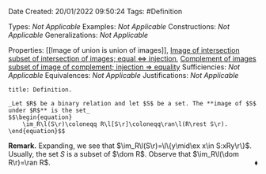 <div class="topSpace"></div>

Date Created: 20/01/2022 09:50:24
Tags: #Definition

Types: _Not Applicable_
Examples: _Not Applicable_ 
Constructions: _Not Applicable_
Generalizations: _Not Applicable_

Properties: [[Image of union is union of images]], [Image of intersection subset of intersection of images; equal $\Leftrightarrow$ injection](Image%20of%20intersection%20subset%20of%20intersection%20of%20images;%20equal%20iff%20injection.md), [Complement of images subset of image of complement; injection $\Rightarrow$ equality](Complement%20of%20images%20subset%20of%20image%20of%20complement;%20injection%20implies%20equality.md)
Sufficiencies: _Not Applicable_
Equivalences: _Not Applicable_
Justifications: _Not Applicable_

``` ad-Definition
title: Definition.

_Let $R$ be a binary relation and let $S$ be a set. The **image of $S$ under $R$** is the set_
$$\begin{equation}
    \im_R\l(S\r)\coloneqq R\l[S\r]\coloneqq\ran\l(R\rest S\r).
\end{equation}$$

```

**Remark.** Expanding, we see that $\im_R\l(S\r)=\l\{y\mid\ex x\in S:xRy\r\}$. Usually, the set $S$ is a subset of $\dom R$. Observe that $\im_R\l(\dom R\r)=\ran R$.<span style="float:right;">$\blacklozenge$</span>
